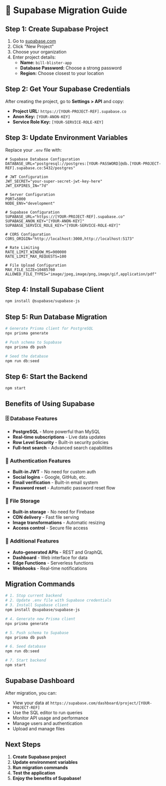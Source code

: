 # 🚀 Supabase Migration Guide

## Step 1: Create Supabase Project

1. Go to [supabase.com](https://supabase.com)
2. Click "New Project"
3. Choose your organization
4. Enter project details:
   - **Name:** `bill-blister-app`
   - **Database Password:** Choose a strong password
   - **Region:** Choose closest to your location

## Step 2: Get Your Supabase Credentials

After creating the project, go to **Settings > API** and copy:

- **Project URL:** `https://[YOUR-PROJECT-REF].supabase.co`
- **Anon Key:** `[YOUR-ANON-KEY]`
- **Service Role Key:** `[YOUR-SERVICE-ROLE-KEY]`

## Step 3: Update Environment Variables

Replace your `.env` file with:

```env
# Supabase Database Configuration
DATABASE_URL="postgresql://postgres:[YOUR-PASSWORD]@db.[YOUR-PROJECT-REF].supabase.co:5432/postgres"

# JWT Configuration
JWT_SECRET="your-super-secret-jwt-key-here"
JWT_EXPIRES_IN="7d"

# Server Configuration
PORT=5000
NODE_ENV="development"

# Supabase Configuration
SUPABASE_URL="https://[YOUR-PROJECT-REF].supabase.co"
SUPABASE_ANON_KEY="[YOUR-ANON-KEY]"
SUPABASE_SERVICE_ROLE_KEY="[YOUR-SERVICE-ROLE-KEY]"

# CORS Configuration
CORS_ORIGIN="http://localhost:3000,http://localhost:5173"

# Rate Limiting
RATE_LIMIT_WINDOW_MS=900000
RATE_LIMIT_MAX_REQUESTS=100

# File Upload Configuration
MAX_FILE_SIZE=10485760
ALLOWED_FILE_TYPES="image/jpeg,image/png,image/gif,application/pdf"
```

## Step 4: Install Supabase Client

```bash
npm install @supabase/supabase-js
```

## Step 5: Run Database Migration

```bash
# Generate Prisma client for PostgreSQL
npx prisma generate

# Push schema to Supabase
npx prisma db push

# Seed the database
npm run db:seed
```

## Step 6: Start the Backend

```bash
npm start
```

## Benefits of Using Supabase

### 🗄️ **Database Features**
- **PostgreSQL** - More powerful than MySQL
- **Real-time subscriptions** - Live data updates
- **Row Level Security** - Built-in security policies
- **Full-text search** - Advanced search capabilities

### 🔐 **Authentication Features**
- **Built-in JWT** - No need for custom auth
- **Social logins** - Google, GitHub, etc.
- **Email verification** - Built-in email system
- **Password reset** - Automatic password reset flow

### 📁 **File Storage**
- **Built-in storage** - No need for Firebase
- **CDN delivery** - Fast file serving
- **Image transformations** - Automatic resizing
- **Access control** - Secure file access

### 🚀 **Additional Features**
- **Auto-generated APIs** - REST and GraphQL
- **Dashboard** - Web interface for data
- **Edge Functions** - Serverless functions
- **Webhooks** - Real-time notifications

## Migration Commands

```bash
# 1. Stop current backend
# 2. Update .env file with Supabase credentials
# 3. Install Supabase client
npm install @supabase/supabase-js

# 4. Generate new Prisma client
npx prisma generate

# 5. Push schema to Supabase
npx prisma db push

# 6. Seed database
npm run db:seed

# 7. Start backend
npm start
```

## Supabase Dashboard

After migration, you can:
- View your data at `https://supabase.com/dashboard/project/[YOUR-PROJECT-REF]`
- Use the SQL editor to run queries
- Monitor API usage and performance
- Manage users and authentication
- Upload and manage files

## Next Steps

1. **Create Supabase project**
2. **Update environment variables**
3. **Run migration commands**
4. **Test the application**
5. **Enjoy the benefits of Supabase!**
